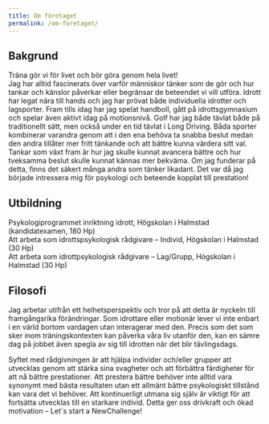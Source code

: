 ```yaml
---
title: Om företaget
permalink: /om-foretaget/
---
```

## Bakgrund

Träna gör vi för livet och bör göra genom hela livet!  
Jag har alltid fascinerats över varför människor tänker som de gör och hur tankar och känslor påverkar eller begränsar de beteendet vi vill utföra. Idrott har legat nära till hands och jag har prövat både individuella idrotter och lagsporter. Fram tills idag har jag spelat handboll, gått på idrottsgymnasium och spelar även aktivt idag på motionsnivå. Golf har jag både tävlat både på traditionellt sätt, men också under en tid tävlat i Long Driving. Båda sporter kombinerar varandra genom att i den ena behöva ta snabba beslut medan den andra tillåter mer fritt tänkande och att bättre kunna värdera sitt val. Tankar som växt fram är hur jag skulle kunnat avancera bättre och hur tveksamma beslut skulle kunnat kännas mer bekväma. Om jag funderar på detta, finns det säkert många andra som tänker likadant. Det var då jag började intressera mig för psykologi och beteende kopplat till prestation!

## Utbildning

Psykologiprogrammet inriktning idrott, Högskolan i Halmstad (kandidatexamen, 180 Hp)  
Att arbeta som idrottspsykologisk rådgivare – Individ, Högskolan i Halmstad (30 Hp)  
Att arbeta som idrottpsykologisk rådgivare – Lag/Grupp, Högskolan i Halmstad (30 Hp)

## Filosofi

Jag arbetar utifrån ett helhetsperspektiv och tror på att detta är nyckeln till framgångsrika förändringar. Som idrottare eller motionär lever vi inte enbart i en värld bortom vardagen utan interagerar med den. Precis som det som sker inom träningskontexten kan påverka våra liv utanför den, kan en sämre dag på jobbet även spegla av sig till idrotten när det blir tävlingsdags.

Syftet med rådgivningen är att hjälpa individer och/eller grupper att utvecklas genom att stärka sina svagheter och att förbättra färdigheter för att nå bättre prestationer. Att prestera bättre behöver inte alltid vara synonymt med bästa resultaten utan ett allmänt bättre psykologiskt tillstånd kan vara det vi behöver. Att kontinuerligt utmana sig själv är viktigt för att fortsätta utvecklas till en starkare individ. Detta ger oss drivkraft och ökad motivation – Let´s start a NewChallenge!
